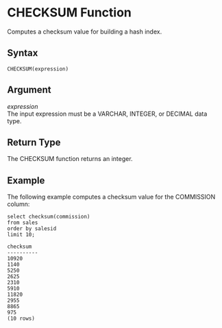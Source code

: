 # CHECKSUM Function<a name="r_CHECKSUM"></a>

Computes a checksum value for building a hash index\. 

## Syntax<a name="r_CHECKSUM-synopsis"></a>

```
CHECKSUM(expression)
```

## Argument<a name="r_CHECKSUM-argument"></a>

 *expression*   
The input expression must be a VARCHAR, INTEGER, or DECIMAL data type\. 

## Return Type<a name="r_CHECKSUM-return-type"></a>

The CHECKSUM function returns an integer\. 

## Example<a name="r_CHECKSUM-example"></a>

The following example computes a checksum value for the COMMISSION column: 

```
select checksum(commission)
from sales
order by salesid
limit 10;

checksum
----------
10920
1140
5250
2625
2310
5910
11820
2955
8865
975
(10 rows)
```